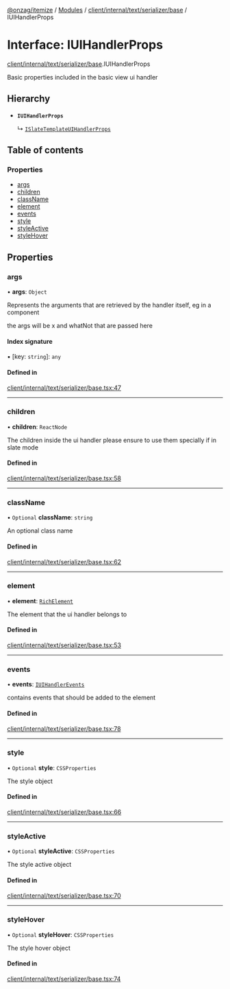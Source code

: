 [@onzag/itemize](../README.md) / [Modules](../modules.md) / [client/internal/text/serializer/base](../modules/client_internal_text_serializer_base.md) / IUIHandlerProps

# Interface: IUIHandlerProps

[client/internal/text/serializer/base](../modules/client_internal_text_serializer_base.md).IUIHandlerProps

Basic properties included in the basic view ui handler

## Hierarchy

- **`IUIHandlerProps`**

  ↳ [`ISlateTemplateUIHandlerProps`](client_fast_prototyping_components_slate.ISlateTemplateUIHandlerProps.md)

## Table of contents

### Properties

- [args](client_internal_text_serializer_base.IUIHandlerProps.md#args)
- [children](client_internal_text_serializer_base.IUIHandlerProps.md#children)
- [className](client_internal_text_serializer_base.IUIHandlerProps.md#classname)
- [element](client_internal_text_serializer_base.IUIHandlerProps.md#element)
- [events](client_internal_text_serializer_base.IUIHandlerProps.md#events)
- [style](client_internal_text_serializer_base.IUIHandlerProps.md#style)
- [styleActive](client_internal_text_serializer_base.IUIHandlerProps.md#styleactive)
- [styleHover](client_internal_text_serializer_base.IUIHandlerProps.md#stylehover)

## Properties

### args

• **args**: `Object`

Represents the arguments that are retrieved
by the handler itself, eg in a component
<div data-ui-handler="test" data-x="1" data-what-not="2"/>
the args will be x and whatNot that are passed here

#### Index signature

▪ [key: `string`]: `any`

#### Defined in

[client/internal/text/serializer/base.tsx:47](https://github.com/onzag/itemize/blob/59702dd5/client/internal/text/serializer/base.tsx#L47)

___

### children

• **children**: `ReactNode`

The children inside the ui handler
please ensure to use them specially if in slate mode

#### Defined in

[client/internal/text/serializer/base.tsx:58](https://github.com/onzag/itemize/blob/59702dd5/client/internal/text/serializer/base.tsx#L58)

___

### className

• `Optional` **className**: `string`

An optional class name

#### Defined in

[client/internal/text/serializer/base.tsx:62](https://github.com/onzag/itemize/blob/59702dd5/client/internal/text/serializer/base.tsx#L62)

___

### element

• **element**: [`RichElement`](../modules/client_internal_text_serializer.md#richelement)

The element that the ui handler belongs to

#### Defined in

[client/internal/text/serializer/base.tsx:53](https://github.com/onzag/itemize/blob/59702dd5/client/internal/text/serializer/base.tsx#L53)

___

### events

• **events**: [`IUIHandlerEvents`](client_internal_text_serializer_base.IUIHandlerEvents.md)

contains events that should be added to the element

#### Defined in

[client/internal/text/serializer/base.tsx:78](https://github.com/onzag/itemize/blob/59702dd5/client/internal/text/serializer/base.tsx#L78)

___

### style

• `Optional` **style**: `CSSProperties`

The style object

#### Defined in

[client/internal/text/serializer/base.tsx:66](https://github.com/onzag/itemize/blob/59702dd5/client/internal/text/serializer/base.tsx#L66)

___

### styleActive

• `Optional` **styleActive**: `CSSProperties`

The style active object

#### Defined in

[client/internal/text/serializer/base.tsx:70](https://github.com/onzag/itemize/blob/59702dd5/client/internal/text/serializer/base.tsx#L70)

___

### styleHover

• `Optional` **styleHover**: `CSSProperties`

The style hover object

#### Defined in

[client/internal/text/serializer/base.tsx:74](https://github.com/onzag/itemize/blob/59702dd5/client/internal/text/serializer/base.tsx#L74)
